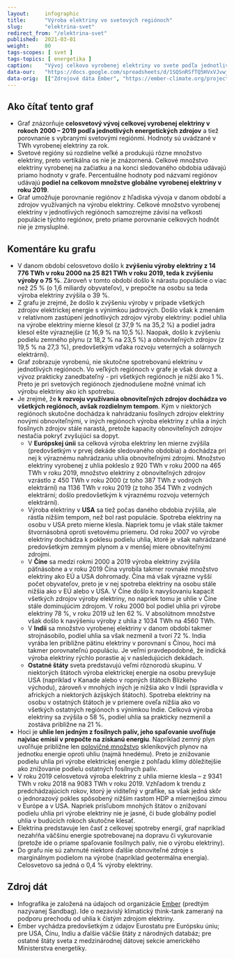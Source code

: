 ```yaml
---
layout:     infographic
title:      "Výroba elektriny vo svetových regiónoch"
slug:       "elektrina-svet"
redirect_from: "/elektrina-svet"
published:  2021-03-01
weight:     80
tags-scopes: [ svet ]
tags-topics: [ energetika ]
caption:    "Vývoj celkovo vyrobenej elektriny vo svete podľa jednotlivých zdrojov v rokoch 2000 - 2019 vrátane údajov pre hlavné svetové regióny. Hodnoty sú uvádzané v TWh za rok."
data-our:   "https://docs.google.com/spreadsheets/d/1SQSnRSfTQ5HVxVJvwj4igfl22hyblYVjDo_INceKy4I"
data-orig:  [["Zdrojové dáta Ember", "https://ember-climate.org/project/data-global-electricity-review/"]]
---
```


## Ako čítať tento graf

* Graf znázorňuje **celosvetový vývoj celkovej vyrobenej elektriny v rokoch 2000 – 2019 podľa jednotlivých energetických zdrojov** a tiež porovnanie s vybranými svetovými regiónmi. Hodnoty sú uvádzané v <glossary id="w">TWh</glossary> vyrobenej elektriny za rok.
* Svetové regióny sú rozdielne veľké a produkujú rôzne množstvo elektriny, preto vertikálna os nie je znázornená. Celkové množstvo elektriny vyrobenej na začiatku a na konci sledovaného obdobia udávajú priamo hodnoty v grafe. Percentuálne hodnoty pod názvami regiónov udávajú **podiel na celkovom množstve globálne vyrobenej elektriny v roku 2019**.
* Graf umožňuje porovnanie regiónov z hľadiska vývoja v danom období a zdrojov využívaných na výrobu elektriny. Celkové množstvo vyrobenej elektriny v jednotlivých regiónoch samozrejme závisí na veľkosti populácie týchto regiónov, preto priame porovnanie celkových hodnôt nie je zmysluplné. <!-- Porovnanie regiónov z hľadiska množstva vyrobenej elektriny prepočítanej na osobu znázorňuje doplňujúca infografika [Výroba elektriny na osobu vo svetových regiónoch](/infografiky/elektrina-na-osobu-svet). -->

## Komentáre ku grafu

* V danom období celosvetovo došlo k **zvýšeniu výroby elektriny z 14 776 TWh v roku 2000 na 25 821 TWh v roku 2019, teda k zvýšeniu výroby o 75 %**. Zároveň v tomto období došlo k nárastu populácie o viac než 25 % (o 1,6 miliardy obyvateľov), v prepočte na osobu sa teda výroba elektriny zvýšila o 39 %.
* Z grafu je zrejmé, že došlo k zvýšeniu výroby v prípade všetkých zdrojov elektrickej energie s výnimkou jadrových. Došlo však k zmenám v relatívnom zastúpení jednotlivých zdrojov výroby elektriny: podiel uhlia na výrobe elektriny mierne klesol (z 37,9 % na 35,2 %) a podiel jadra klesol ešte výraznejšie (z 16,9 % na 10,5 %). Naopak, došlo k zvýšeniu podielu zemného plynu (z 18,2 % na 23,5 %) a obnoviteľných zdrojov (z 19,5 % na 27,3 %), predovšetkým vďaka rozvoju veterných a solárnych elektrární).
* Graf zobrazuje vyrobenú, nie skutočne spotrebovanú elektrinu v jednotlivých regiónoch. Vo veľkých regiónoch v grafe je však dovoz a vývoz prakticky zanedbateľný - pri všetkých regiónoch je nižší ako 1 %. Preto je pri svetových regiónoch zjednodušene možné vnímať ich výrobu elektriny ako ich spotrebu.
* Je zrejmé, že **k rozvoju využívania obnoviteľných zdrojov dochádza vo všetkých regiónoch, avšak rozdielnym tempom**. Kým v niektorých regiónoch skutočne dochádza k nahrádzaniu fosílnych zdrojov elektriny novými obnoviteľnými, v iných regiónoch výroba elektriny z uhlia a iných fosílnych zdrojov stále narastá, pretože kapacity obnoviteľných zdrojov nestačia pokryť zvyšujúci sa dopyt.
  * V **Európskej únii** sa celková výroba elektriny len mierne zvýšila (predovšetkým v prvej dekáde sledovaného obdobia) a dochádza pri nej k výraznému nahrádzaniu uhlia obnoviteľnými zdrojmi. Množstvo elektriny vyrobenej z uhlia pokleslo z 920 TWh v roku 2000 na 465 TWh v roku 2019, množstvo elektriny z obnoviteľných zdrojov vzrástlo z 450 TWh v roku 2000 (z toho 387 TWh z vodných elektrární) na 1136 TWh v roku 2019 (z toho 354 TWh z vodných elektrární; došlo predovšetkým k výraznému rozvoju veterných elektrární).
  * Výroba elektriny v **USA** sa tiež počas daného obdobia zvýšila, ale rástla nižším tempom, než bol rast populácie. Spotreba elektriny na osobu v USA preto mierne klesla. Napriek tomu je však stále takmer štvornásobná oproti svetovému priemeru. Od roku 2007 vo výrobe elektriny dochádza k poklesu podielu uhlia, ktoré je však nahrádzané predovšetkým zemným plynom a v menšej miere obnoviteľnými zdrojmi.
  * V **Číne** sa medzi rokmi 2000 a 2019 výroba elektriny zvýšila päťnásobne a v roku 2019 Čína vyrobila takmer rovnaké množstvo elektriny ako EÚ a USA dohromady. Čína má však výrazne vyšší počet obyvateľov, preto je v nej spotreba elektriny na osobu stále nižšia ako v EÚ alebo v USA. V Číne došlo k navyšovaniu kapacít všetkých zdrojov výroby elektriny, no napriek tomu je uhlie v Číne stále dominujúcim zdrojom. V roku 2000 bol podiel uhlia pri výrobe elektriny 78 %, v roku 2019 už len 62 %. V absolútnom množstve však došlo k navýšeniu výroby z uhlia z 1034 TWh na 4560 TWh.
  * V **Indii** sa množstvo vyrobenej elektriny v danom období takmer strojnásobilo, podiel uhlia sa však nezmenil a tvorí 72 %. India vyrába len približne pätinu elektriny v porovnaní s Čínou, hoci má takmer porovnateľnú populáciu. Je veľmi pravdepodobné, že indická výroba elektriny rýchlo porastie aj v nasledujúcich dekádach.
  * **Ostatné štáty** sveta predstavujú veľmi rôznorodú skupinu. V niektorých štátoch výroba elektrickej energie na osobu prevyšuje USA (napríklad v Kanade alebo v ropných štátoch Blízkeho východu), zároveň v mnohých iných je nižšia ako v Indii (spravidla v afrických a niektorých ázijských štátoch). Spotreba elektriny na osobu v ostatných štátoch je v priemere oveľa nižšia ako vo všetkých ostatných regiónoch s výnimkou Indie. Celková výroba elektriny sa zvýšila o 58 %, podiel uhlia sa prakticky nezmenil a zostáva približne na 21 %.
* Hoci je **uhlie len jedným z fosílnych palív, jeho spaľovanie uvoľňuje najviac emisií v prepočte na získanú energiu**. Napríklad zemný plyn uvoľňuje približne len [polovičné množstvo](https://www.ipcc.ch/site/assets/uploads/2018/02/ipcc_wg3_ar5_annex-iii.pdf) skleníkových plynov na jednotku energie oproti uhliu (najmä hnedému). Preto je znižovanie podielu uhlia pri výrobe elektrickej energie z pohľadu klímy dôležitejšie ako znižovanie podielu ostatných fosílnych palív.
* V roku 2019 celosvetová výroba elektriny z uhlia mierne klesla – z 9341 TWh v roku 2018 na 9083 TWh v roku 2019. Vzhľadom k trendu z predchádzajúcich rokov, ktorý je viditeľný v grafike, sa však jedná skôr o jednorazový pokles spôsobený nižším rastom HDP a miernejšou zimou v Európe a v USA. Napriek prísľubom mnohých štátov o znižovaní podielu uhlia pri výrobe elektriny nie je jasné, či bude globálny podiel uhlia v budúcich rokoch skutočne klesať.
* Elektrina predstavuje len časť z celkovej spotreby energií, graf napríklad nezahŕňa väčšinu energie spotrebovanej na dopravu či vykurovanie (pretože ide o priame spaľovanie fosílnych palív, nie o výrobu elektriny).
* Do grafu nie sú zahrnuté niektoré ďalšie obnoviteľné zdroje s marginálnym podielom na výrobe (napríklad geotermálna energia). Celosvetovo sa jedná o 0,4 % výroby elektriny.

## Zdroj dát

* Infografika je založená na údajoch od organizácie [Ember](https://ember-climate.org/) (predtým nazývanej Sandbag). Ide o nezávislý klimatický think-tank zameraný na podporu prechodu od uhlia k čistým zdrojom elektriny.
* Ember vychádza predovšetkým z údajov Eurostatu pre Európsku úniu; pre USA, Čínu, Indiu a ďalšie väčšie štáty z národných databáz; pre ostatné štáty sveta z medzinárodnej dátovej sekcie amerického Ministerstva energetiky.
<!-- * Jednou z hlavných činností think-tanku Ember je publikovanie správ o výrobe elektriny v Európskej únii, v roku 2020 publikoval tiež správu o globálnej výrobe elektriny, ktorej zhrnutie nájdete [v sekcii Štúdie](/studie/2020-globalna-sprava-o-elektrine). Táto infografika vychádza predovšetkým z datasetu, ktorý bol prílohou tejto správy. -->
